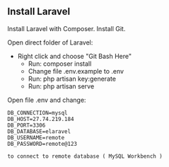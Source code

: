 ## Install Laravel

Install Laravel with Composer.
Install Git.

Open direct folder of Laravel: 
 - Right click and choose "Git Bash Here"
    - Run: composer install 
    - Change file .env.example to .env 
    - Run: php artisan key:generate
    - Run: php artisan serve

Open file .env and change:

    DB_CONNECTION=mysql
    DB_HOST=27.74.219.184
    DB_PORT=3306
    DB_DATABASE=elaravel
    DB_USERNAME=remote
    DB_PASSWORD=remote@123

    to connect to remote database ( MySQL Workbench ) 

